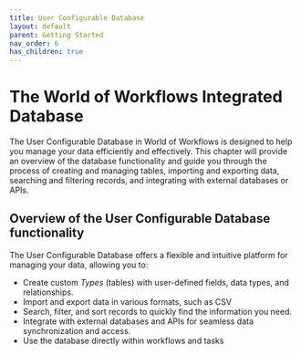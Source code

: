 ```yaml
---
title: User Configurable Database
layout: default
parent: Getting Started
nav_order: 6
has_children: true
---
```


# The World of Workflows Integrated Database

The User Configurable Database in World of Workflows is designed to help you manage your data efficiently and effectively. This chapter will provide an overview of the database functionality and guide you through the process of creating and managing tables, importing and exporting data, searching and filtering records, and integrating with external databases or APIs.

## Overview of the User Configurable Database functionality

The User Configurable Database offers a flexible and intuitive platform for managing your data, allowing you to:

- Create custom *Types* (tables) with user-defined fields, data types, and relationships.
- Import and export data in various formats, such as CSV
- Search, filter, and sort records to quickly find the information you need.
- Integrate with external databases and APIs for seamless data synchronization and access.
- Use the database directly within workflows and tasks
